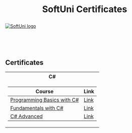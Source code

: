 # <p align="center"> SoftUni Certificates <p>

<a href="https://softuni.bg/trainings/courses" rel="Courses"> ![SoftUni logo][logo] </a>

[logo]: https://radoslavstanchev.github.io/Dark-Landing-Page/images/software-university-logo.png "Logo Title Text 2"

<br/>
<br/>
<br/>

<h2> Certificates </h2>

<table>

<tr>
  <th> C# </th>
</tr>

<tr>
<td>

| Course                                                            | Link                                                   |
| --------------------------------------------------------------------- | ---------------------------------------------------------- |
| <a href="https://softuni.bg/trainings/3749/programming-basics-with-csharp-june-2022" > Programming Basics with C# </a>         | <a href="https://softuni.bg/certificates/details/137764/c1de8ebc"> Link</a> |
| <a href="https://softuni.bg/trainings/3836/programming-fundamentals-with-csharp-september-2022" > Fundamentals with C# </a> | <a href="https://softuni.bg/certificates/details/148855/ffdf8425"> Link</a> |
| <a href="https://softuni.bg/trainings/3957/csharp-advanced-january-2023#lesson-49235" > C# Advanced </a> | <a href="https://softuni.bg/certificates/details/158120/6cc5ee6e"> Link</a> |

</td>
</tr>
